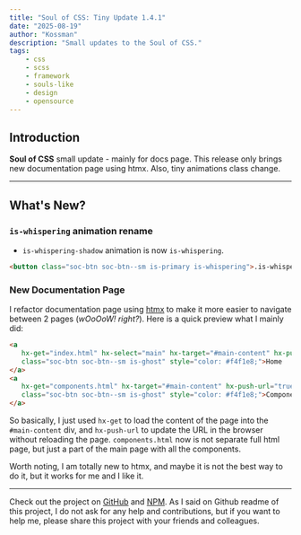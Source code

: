 ```yaml
---
title: "Soul of CSS: Tiny Update 1.4.1"
date: "2025-08-19"
author: "Kossman"
description: "Small updates to the Soul of CSS."
tags:
    - css
    - scss
    - framework
    - souls-like
    - design
    - opensource
---
```


## Introduction

**Soul of CSS** small update - mainly for docs page.
This release only brings new documentation page using htmx. Also, tiny animations class change.

---

## What's New?

### `is-whispering` animation rename 

- `is-whispering-shadow` animation is now `is-whispering`. 
```html
<button class="soc-btn soc-btn--sm is-primary is-whispering">.is-whispering</button>
```

### New Documentation Page
I refactor documentation page using [htmx](https://htmx.org/) to make it more easier to navigate between 2 pages (*wOoOoW! right?*).
Here is a quick preview what I mainly did:

```html
<a
   hx-get="index.html" hx-select="main" hx-target="#main-content" hx-push-url="true"
   class="soc-btn soc-btn--sm is-ghost" style="color: #f4f1e8;">Home
</a>
<a
   hx-get="components.html" hx-target="#main-content" hx-push-url="true"
   class="soc-btn soc-btn--sm is-ghost" style="color: #f4f1e8;">Components
</a>
```

So basically, I just used `hx-get` to load the content of the page into the `#main-content` div, and `hx-push-url` to update the URL in the browser without reloading the page.
`components.html` now is not separate full html page, but just a part of the main page with all the components.

Worth noting, I am totally new to htmx, and maybe it is not the best way to do it, but it works for me and I like it.

---
Check out the project on [GitHub](https://github.com/stkossman/soul-of-css) and [NPM](https://www.npmjs.com/package/soul-of-css).
As I said on Github readme of this project, I do not ask for any help and contributions, but if you want to help me, please share this project with your friends and colleagues.